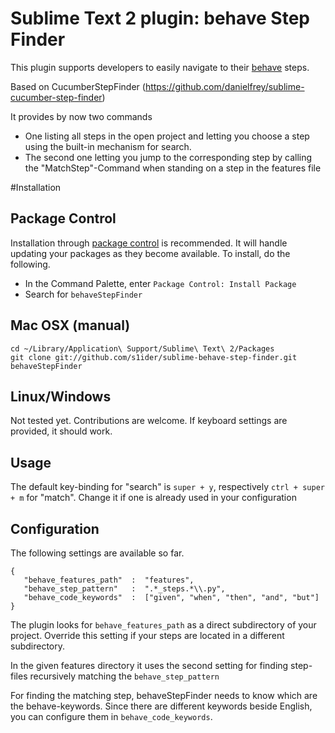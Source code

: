 # Sublime Text 2 plugin: behave Step Finder

This plugin supports developers to easily navigate to their [behave](https://behave.readthedocs.org) steps.

Based on CucumberStepFinder (https://github.com/danielfrey/sublime-cucumber-step-finder)

It provides by now two commands

* One listing all steps in the open project and letting you choose
a step using the built-in mechanism for search.
* The second one letting you jump to the corresponding step by calling the "MatchStep"-Command when standing
on a step in the features file

#Installation

## Package Control
Installation through [package control](http://wbond.net/sublime_packages/package_control) is recommended. It will handle updating your packages as they become available. To install, do the following.

* In the Command Palette, enter `Package Control: Install Package`
* Search for `behaveStepFinder`

## Mac OSX (manual)
    cd ~/Library/Application\ Support/Sublime\ Text\ 2/Packages
    git clone git://github.com/s1ider/sublime-behave-step-finder.git behaveStepFinder

## Linux/Windows
Not tested yet. Contributions are welcome. If keyboard settings are provided, it should work.

## Usage
The default key-binding for "search" is `super + y`, respectively
`ctrl + super + m` for "match".
Change it if one is already used in your configuration

## Configuration
The following settings are available so far.

    {
       "behave_features_path"  :  "features",
       "behave_step_pattern"   :  ".*_steps.*\\.py",
       "behave_code_keywords"  :  ["given", "when", "then", "and", "but"]
    }

The plugin looks for `behave_features_path` as a direct subdirectory of your project. Override this setting if your steps are located in a different subdirectory.

In the given features directory it uses the second setting for finding step-files recursively matching the `behave_step_pattern`

For finding the matching step, behaveStepFinder needs to know which are the behave-keywords. Since there are different keywords beside English, you can configure them in `behave_code_keywords`.
